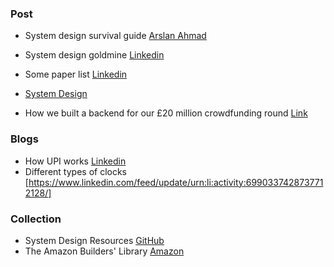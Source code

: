### Post

- System design survival guide [Arslan Ahmad](https://www.linkedin.com/feed/update/urn:li:activity:7046804930434650112/)
- System design goldmine [Linkedin](https://www.linkedin.com/feed/update/urn:li:activity:7028144495997194240/)

- Some paper list [Linkedin](https://www.linkedin.com/feed/update/urn:li:activity:7004135389888176128/)

- [System Design](https://www.linkedin.com/feed/update/urn:li:activity:7001879432713879552/)
- How we built a backend for our £20 million crowdfunding round [Link](https://monzo.com/blog/2019/01/14/crowdfunding-technology-backend-architecture)

### Blogs

- How UPI works [Linkedin](https://www.linkedin.com/feed/update/urn:li:activity:6993232061268443136/)
- Different types of clocks [https://www.linkedin.com/feed/update/urn:li:activity:6990337428737712128/]

### Collection
- System Design Resources [GitHub](https://github.com/InterviewReady/system-design-resources)
- The Amazon Builders' Library [Amazon](https://aws.amazon.com/builders-library/)